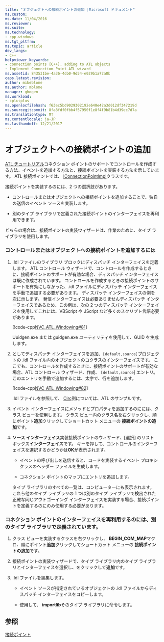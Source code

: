 ```yaml
---
title: "オブジェクトへの接続ポイントの追加 |Microsoft ドキュメント"
ms.custom: 
ms.date: 11/04/2016
ms.reviewer: 
ms.suite: 
ms.technology:
- cpp-windows
ms.tgt_pltfrm: 
ms.topic: article
dev_langs:
- C++
helpviewer_keywords:
- connection points [C++], adding to ATL objects
- Implement Connection Point ATL wizard
ms.assetid: 843531be-4a36-4db0-9d54-e029b1a72a8b
caps.latest.revision: 
author: mikeblome
ms.author: mblome
manager: ghogen
ms.workload:
- cplusplus
ms.openlocfilehash: f63ec5bd9029302192e640e42a3d012df347219d
ms.sourcegitcommit: 8fa8fdf0fbb4f57950f1e8f4f9b81b4d39ec7d7a
ms.translationtype: MT
ms.contentlocale: ja-JP
ms.lasthandoff: 12/21/2017
---
```

# <a name="adding-connection-points-to-an-object"></a>オブジェクトへの接続ポイントの追加
[ATL チュートリアル](../atl/active-template-library-atl-tutorial.md)コネクション ポイントのサポートでコントロールを作成する方法、イベントを追加する方法と、接続ポイントを実装する方法を示しています。 ATL 接続ポイントでは、 [IConnectionPointImpl](../atl/reference/iconnectionpointimpl-class.md)クラスです。  
  
 接続ポイントを実装するのには、2 つの選択肢があります。  
  
-   コントロールまたはオブジェクトへの接続ポイントを追加することで、独自の送信のイベント ソースを実装します。  
  
-   別のタイプ ライブラリで定義された接続ポイントのインターフェイスを再利用できます。  
  
 どちらの場合は、接続ポイントの実装ウィザードは、作業のために、タイプ ライブラリを使用します。  
  
### <a name="to-add-a-connection-point-to-a-control-or-object"></a>コントロールまたはオブジェクトへの接続ポイントを追加するには  
  
1.  .Idl ファイルのライブラリ ブロックにディスパッチ インターフェイスを定義します。 ATL コントロール ウィザードで、コントロールを作成するときに、接続ポイントのサポートが有効な場合、ディスパッチ インターフェイスは既に作成されています。 コントロールを作成するときの接続ポイントのサポートを有効にしなかった、.idl ファイルにディスパッチ インターフェイスを手動で追加する必要があります。 ディスパッチ インターフェイスの例を次に示します。 発信インターフェイスは必要ありませんディスパッチ インターフェイスであるため、この例は、次の 2 つのディスパッチ インターフェイスを使用してこれには、VBScript や JScript など多くのスクリプト言語必要があります。  
  
     [!code-cpp[NVC_ATL_Windowing#81](../atl/codesnippet/cpp/adding-connection-points-to-an-object_1.idl)]  
  
     Uuidgen.exe または guidgen.exe ユーティリティを使用して、GUID を生成します。  
  
2.  としてディスパッチ インターフェイスを追加、`[default,source]`プロジェクトの .idl ファイル内のオブジェクトのコクラスのインターフェイスです。 ここでも、コントロールを作成するときに、接続ポイントのサポートが有効な場合、ATL コントロール ウィザード、作成、 `[default,source`] エントリ。 このエントリを手動で追加するには、太字で、行を追加します。  
  
     [!code-cpp[NVC_ATL_Windowing#82](../atl/codesnippet/cpp/adding-connection-points-to-an-object_2.idl)]  
  
     .Idl ファイルを参照して、 [Circ](../visual-cpp-samples.md)例については、ATL のサンプルです。  
  
3.  イベント インターフェイスにメソッドとプロパティを追加するのにには、クラス ビューを使用します。 クラス ビュー内のクラス名を右クリックし、順にポイント**追加**クリックしてショートカット メニューの **接続ポイントの追加**です。  
  
4.  **ソース インターフェイス**実装接続ポイントのウィザード、[選択] のリスト ボックス**インターフェイス**です。 キーを押して、コントロールのインターフェイスを選択するかどうかは**OK**が表示されます。  
  
    -   イベントの呼び出しを送信すると、コードを実装するイベント プロキシ クラスのヘッダー ファイルを生成します。  
  
    -   コネクション ポイントのマップにエントリを追加します。  
  
     タイプ ライブラリのすべての一覧は、コンピューターにも表示されます。 これら他のタイプ ライブラリの 1 つは別のタイプ ライブラリで検出された正確な同じアウトゴーイング インターフェイスを実装する場合、接続ポイントを定義するのにのみ使用する必要があります。  
  
### <a name="to-reuse-a-connection-point-interface-defined-in-another-type-library"></a>コネクション ポイントのインターフェイスを再利用するのには、別のタイプ ライブラリで定義されています。  
  
1.  クラス ビューを実装するクラスを右クリックし、 **BEGIN_COM_MAP**マクロ、順にポイント**追加**クリックしてショートカット メニューの **接続ポイントの追加**です。  
  
2.  接続ポイントの実装ウィザードで、タイプ ライブラリ内のタイプ ライブラリとインターフェイスを選択し、をクリックして**追加**です。  
  
3.  .Idl ファイルを編集します。  
  
    -   イベント ソースが指定されているオブジェクトの .idl ファイルからディスパッチ インターフェイスをコピーします。  
  
    -   使用して、 **importlib**そのタイプ ライブラリに命令します。  
  
## <a name="see-also"></a>参照  
 [接続ポイント](../atl/atl-connection-points.md)

